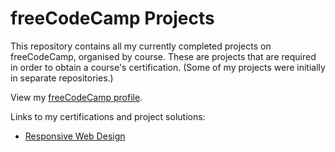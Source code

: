 # freeCodeCamp Projects
This repository contains all my currently completed projects on freeCodeCamp, organised by course. These are projects that are required in order to obtain a course's certification. (Some of my projects were initially in separate repositories.)

View my [freeCodeCamp profile](https://www.freecodecamp.org/SA9102).

Links to my certifications and project solutions:
- [Responsive Web Design](https://www.freecodecamp.org/certification/SA9102/responsive-web-design)
